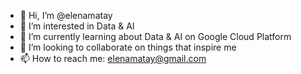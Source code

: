- 👋 Hi, I’m @elenamatay
- 👀 I’m interested in Data & AI
- 🌱 I’m currently learning about Data & AI on Google Cloud Platform
- 💞️ I’m looking to collaborate on things that inspire me
- 📫 How to reach me: elenamatay@gmail.com

<!---
elenamatay/elenamatay is a ✨ special ✨ repository because its `README.md` (this file) appears on your GitHub profile.
You can click the Preview link to take a look at your changes.
--->
